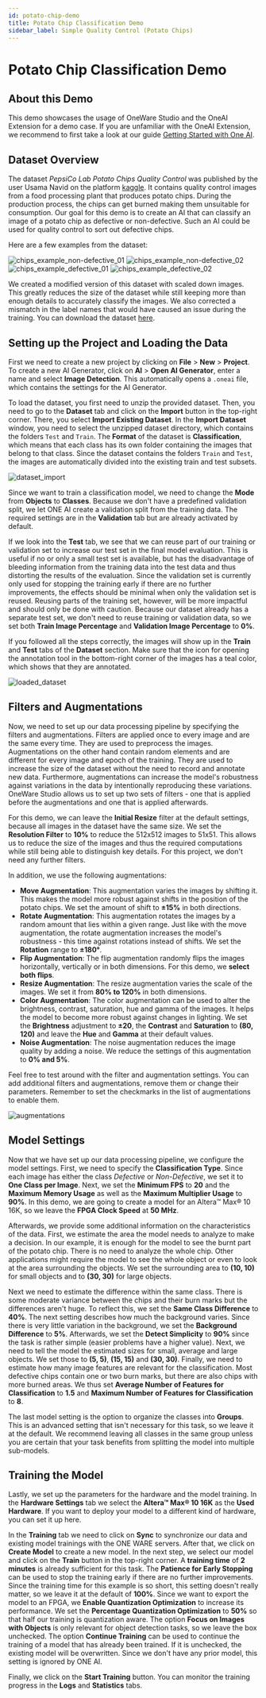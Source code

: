 ```yaml
---
id: potato-chip-demo
title: Potato Chip Classification Demo
sidebar_label: Simple Quality Control (Potato Chips)
---
```

# Potato Chip Classification Demo

## About this Demo
This demo showcases the usage of OneWare Studio and the OneAI Extension for a demo case. If you are unfamiliar with the OneAI Extension, we recommend to first take a look at our guide [Getting Started with One AI](/docs/one-ai/01-getting-started/01-getting-started.md).

## Dataset Overview
The dataset *PepsiCo Lab Potato Chips Quality Control* was published by the user Usama Navid on the platform [kaggle](https://www.kaggle.com/datasets/concaption/pepsico-lab-potato-quality-control). It contains quality control images from a food processing plant that produces potato chips. During the production process, the chips can get burned making them unsuitable for consumption. Our goal for this demo is to create an AI that can classify an image of a potato chip as defective or non-defective. Such an AI could be used for quality control to sort out defective chips.

Here are a few examples from the dataset:

<div style={{ display: 'flex', gap: '1rem', flexWrap: 'wrap' }}>
    <img src="/img/ai/one_ai_plugin/demos/potato_chip/chips_non-defective_01.jpg" alt="chips_example_non-defective_01" style={{ width: '48%' }} />
    <img src="/img/ai/one_ai_plugin/demos/potato_chip/chips_non-defective_02.jpg" alt="chips_example_non-defective_02" style={{ width: '48%' }} />
    <img src="/img/ai/one_ai_plugin/demos/potato_chip/chips_defective_01.jpg" alt="chips_example_defective_01" style={{ width: '48%' }} />
    <img src="/img/ai/one_ai_plugin/demos/potato_chip/chips_defective_02.jpg" alt="chips_example_defective_02" style={{ width: '48%' }} />
</div>

We created a modified version of this dataset with scaled down images. This greatly reduces the size of the dataset while still keeping more than enough details to accurately classify the images. We also corrected a mismatch in the label names that would have caused an issue during the training. You can download the dataset [here](https://github.com/one-ware/OneAI_demo_datasets/blob/main/datasets/Pepsico%20RnD%20Potato%20Lab%20Dataset%20512x512.zip).

## Setting up the Project and Loading the Data
First we need to create a new project by clicking on **File** > **New** > **Project**. To create a new AI Generator, click on **AI** > **Open AI Generator**, enter a name and select **Image Detection**. This automatically opens a ``.oneai`` file, which contains the settings for the AI Generator.

To load the dataset, you first need to unzip the provided dataset. Then, you need to go to the **Dataset** tab and click on the **Import** button in the top-right corner. There, you select **Import Existing Dataset**. In the **Import Dataset** window, you need to select the unzipped dataset directory, which contains the folders ``Test`` and ``Train``. The **Format** of the dataset is **Classification**, which means that each class has its own folder containing the images that belong to that class. Since the dataset contains the folders ``Train`` and ``Test``, the images are automatically divided into the existing train and test subsets.

![dataset_import](/img/ai/one_ai_plugin/demos/potato_chip/chips_dataset_import.png)

Since we want to train a classification model, we need to change the **Mode** from **Objects** to **Classes**. Because we don't have a predefined validation split, we let ONE AI create a validation split from the training data. The required settings are in the **Validation** tab but are already activated by default.

If we look into the **Test** tab, we see that we can reuse part of our training or validation set to increase our test set in the final model evaluation. This is useful if no or only a small test set is available, but has the disadvantage of bleeding information from the training data into the test data and thus distorting the results of the evaluation. Since the validation set is currently only used for stopping the training early if there are no further improvements, the effects should be minimal when only the validation set is reused. Reusing parts of the training set, however, will be more impactful and should only be done with caution. Because our dataset already has a separate test set, we don't need to reuse training or validation data, so we set both **Train Image Percentage** and **Validation Image Percentage** to **0%**.

If you followed all the steps correctly, the images will show up in the **Train** and **Test** tabs of the **Dataset** section. Make sure that the icon for opening the annotation tool in the bottom-right corner of the images has a teal color, which shows that they are annotated.

![loaded_dataset](/img/ai/one_ai_plugin/demos/potato_chip/chips_loaded_dataset.png)

## Filters and Augmentations
Now, we need to set up our data processing pipeline by specifying the filters and augmentations. Filters are applied once to every image and are the same every time. They are used to preprocess the images. Augmentations on the other hand contain random elements and are different for every image and epoch of the training. They are used to increase the size of the dataset without the need to record and annotate new data. Furthermore, augmentations can increase the model's robustness against variations in the data by intentionally reproducing these variations. OneWare Studio allows us to set up two sets of filters - one that is applied before the augmentations and one that is applied afterwards.

For this demo, we can leave the **Initial Resize** filter at the default settings, because all images in the dataset have the same size. We set the **Resolution Filter** to **10%** to reduce the 512x512 images to 51x51. This allows us to reduce the size of the images and thus the required computations while still being able to distinguish key details. For this project, we don't need any further filters.

In addition, we use the following augmentations:
- **Move Augmentation**: This augmentation varies the images by shifting it. This makes the model more robust against shifts in the position of the potato chips. We set the amount of shift to **±15%** in both directions.
- **Rotate Augmentation**: This augmentation rotates the images by a random amount that lies within a given range. Just like with the move augmentation, the rotate augmentation increases the model's robustness - this time against rotations instead of shifts. We set the **Rotation** range to **±180°**.
- **Flip Augmentation**: The flip augmentation randomly flips the images horizontally, vertically or in both dimensions. For this demo, we **select both flips**.
- **Resize Augmentation**: The resize augmentation varies the scale of the images. We set it from **80% to 120%** in both dimensions.
- **Color Augmentation**: The color augmentation can be used to alter the brightness, contrast, saturation, hue and gamma of the images. It helps the model to become more robust against changes in lighting. We set the **Brightness** adjustment to **±20**, the **Contrast** and **Saturation** to **(80, 120)** and leave the **Hue** and **Gamma** at their default values.
- **Noise Augmentation**: The noise augmentation reduces the image quality by adding a noise. We reduce the settings of this augmentation to **0% and 5%**.

Feel free to test around with the filter and augmentation settings. You can add additional filters and augmentations, remove them or change their parameters. Remember to set the checkmarks in the list of augmentations to enable them.

![augmentations](/img/ai/one_ai_plugin/demos/potato_chip/chips_augmentations.jpg)

## Model Settings
Now that we have set up our data processing pipeline, we configure the model settings. First, we need to specify the **Classification Type**. Since each image has either the class *Defective* or *Non-Defective*, we set it to **One Class per Image**. Next, we set the **Minimum FPS** to **20** and the **Maximum Memory Usage** as well as the **Maximum Multiplier Usage** to **90%**. In this demo, we are going to create a model for an Altera™ Max® 10 16K, so we leave the **FPGA Clock Speed** at **50 MHz**.

Afterwards, we provide some additional information on the characteristics of the data. First, we estimate the area the model needs to analyze to make a decision. In our example, it is enough for the model to see the burnt part of the potato chip. There is no need to analyze the whole chip. Other applications might require the model to see the whole object or even to look at the area surrounding the objects. We set the surrounding area to **(10, 10)** for small objects and to **(30, 30)** for large objects.

Next we need to estimate the difference within the same class. There is some moderate variance between the chips and their burn marks but the differences aren't huge. To reflect this, we set the **Same Class Difference** to **40%**. The next setting describes how much the background varies. Since there is very little variation in the background, we set the **Background Difference** to **5%**. Afterwards, we set the **Detect Simplicity** to **90%** since the task is rather simple (easier problems have a higher value). Next, we need to tell the model the estimated sizes for small, average and large objects. We set those to **(5, 5)**, **(15, 15)** and **(30, 30)**. Finally, we need to estimate how many image features are relevant for the classification. Most defective chips contain one or two burn marks, but there are also chips with more burned areas. We thus set **Average Number of Features for Classification** to **1.5** and **Maximum Number of Features for Classification** to **8**.

The last model setting is the option to organize the classes into **Groups**. This is an advanced setting that isn't necessary for this task, so we leave it at the default. We recommend leaving all classes in the same group unless you are certain that your task benefits from splitting the model into multiple sub-models.

## Training the Model
Lastly, we set up the parameters for the hardware and the model training. In the **Hardware Settings** tab we select the **Altera™ Max® 10 16K** as the **Used Hardware**. If you want to deploy your model to a different kind of hardware, you can set it up here.

In the **Training** tab we need to click on **Sync** to synchronize our data and existing model trainings with the ONE WARE servers. After that, we click on **Create Model** to create a new model. In the next step, we select our model and click on the **Train** button in the top-right corner. A **training time** of **2 minutes** is already sufficient for this task. The **Patience for Early Stopping** can be used to stop the training early if there are no further improvements. Since the training time for this example is so short, this setting doesn't really matter, so we leave it at the default of **100%**. Since we want to export the model to an FPGA, we **Enable Quantization Optimization** to increase its performance. We set the **Percentage Quantization Optimization** to **50%** so that half our training is quantization aware. The option **Focus on Images with Objects** is only relevant for object detection tasks, so we leave the box unchecked. The option **Continue Training** can be used to continue the training of a model that has already been trained. If it is unchecked, the existing model will be overwritten. Since we don't have any prior model, this setting is ignored by ONE AI.

Finally, we click on the **Start Training** button. You can monitor the training progress in the **Logs** and **Statistics** tabs.